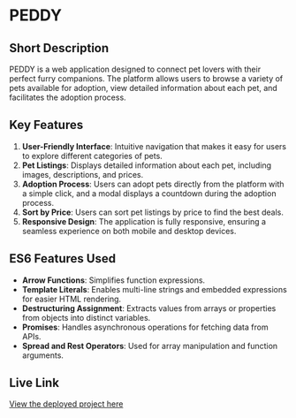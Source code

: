 # PEDDY

## Short Description
PEDDY is a web application designed to connect pet lovers with their perfect furry companions. The platform allows users to browse a variety of pets available for adoption, view detailed information about each pet, and facilitates the adoption process.

## Key Features
1. **User-Friendly Interface**: Intuitive navigation that makes it easy for users to explore different categories of pets.
2. **Pet Listings**: Displays detailed information about each pet, including images, descriptions, and prices.
3. **Adoption Process**: Users can adopt pets directly from the platform with a simple click, and a modal displays a countdown during the adoption process.
4. **Sort by Price**: Users can sort pet listings by price to find the best deals.
5. **Responsive Design**: The application is fully responsive, ensuring a seamless experience on both mobile and desktop devices.

## ES6 Features Used
- **Arrow Functions**: Simplifies function expressions.
- **Template Literals**: Enables multi-line strings and embedded expressions for easier HTML rendering.
- **Destructuring Assignment**: Extracts values from arrays or properties from objects into distinct variables.
- **Promises**: Handles asynchronous operations for fetching data from APIs.
- **Spread and Rest Operators**: Used for array manipulation and function arguments.

## Live Link
[View the deployed project here]([https://your-live-link.com](https://p-peddy.netlify.app/))
